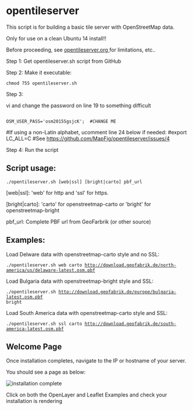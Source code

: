 # opentileserver

This script is for building a basic tile server with OpenStreetMap data.

Only for use on a clean Ubuntu 14 install!!

Before proceeding, see <a href="opentileserver.org" target="blank"> opentileserver.org </a> for limitations, etc..

Step 1: Get opentileserver.sh script from GitHub

Step 2: Make it executable:

<code>chmod 755 opentileserver.sh</code>

Step 3:

vi and change the password on line 19 to something difficult

<code>
OSM_USER_PASS='osm2015SgsjcK';	#CHANGE ME
</code>

#If using a non-Latin alphabet, ucomment line 24 below if needed:
#export LC_ALL=C
#See https://github.com/MapFig/opentileserver/issues/4

Step 4: Run the script

## Script usage:

<code>./opentileserver.sh  [web|ssl] [bright|carto] pbf_url</code>

[web|ssl]: 'web' for http and 'ssl' for https.

[bright|carto]: 'carto' for openstreetmap-carto or 'bright' for openstreetmap-bright

pbf_url: Complete PBF url from GeoFarbrik (or other source)


## Examples:

Load Delware data with openstreetmap-carto style and no SSL:

<code>./opentileserver.sh web carto http://download.geofabrik.de/north-america/us/delaware-latest.osm.pbf </code>

Load Bulgaria data with openstreetmap-bright style and SSL:

<code>./opentileserver.sh http://download.geofabrik.de/europe/bulgaria-latest.osm.pbf bright</code>

Load South America data with openstreetmap-carto style and SSL:

<code>./opentileserver.sh ssl carto http://download.geofabrik.de/south-america-latest.osm.pbf </code>


## Welcome Page

Once installation completes, navigate to the IP or hostname of your server.

You should see a page as below:

![installation complete](http://opentileserver.org/assets/img/welcome.jpg)


Click on both the OpenLayer and Leaflet Examples and check your installation is rendering

